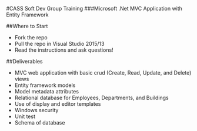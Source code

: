 #CASS Soft Dev Group Training
###Microsoft .Net MVC Application with Entity Framework

##Where to Start
  * Fork the repo
  * Pull the repo in Visual Studio 2015/13
  * Read the instructions and ask questions!

##Deliverables
  * MVC web application with basic crud (Create, Read, Update, and Delete) views
  * Entity framework models
  * Model metadata attributes
  * Relational database for Employees, Departments, and Buildings
  * Use of display and editor templates
  * Windows security 
  * Unit test
  * Schema of database
